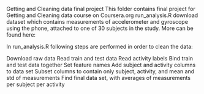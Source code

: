 Getting and Cleaning data final project
This folder contains final project for Getting and Cleaning data course on Coursera.org run_analysis.R download dataset which contains measurements of accelerometer and gyroscope using the phone, attached to one of 30 subjects in the study. More can be found here:

In run_analysis.R following steps are performed in order to clean the data:

Download raw data
Read train and test data
Read activity labels
Bind train and test data together
Set feature names
Add subject and activity columns to data set
Subset columns to contain only subject, activity, and mean and std of measurements
Find final data set, with averages of measurements per subject per activity
